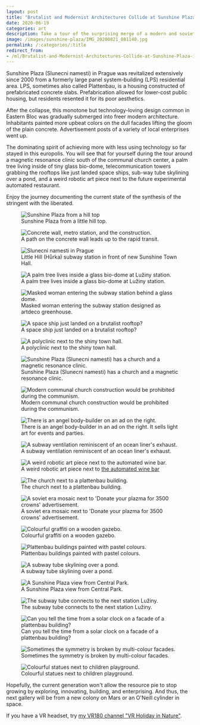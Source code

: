 ```yaml
---
layout: post
title: "Brutalist and Modernist Architectures Collide at Sunshine Plaza in Prague"
date: 2020-06-19
categories: art
description: Take a tour of the surprising merge of a modern and soviet era design on a Prague's public square with this photo album.
image: /images/sunshine-plaza/IMG_20200821_081140.jpg 
permalink: /:categories/:title
redirect_from:
- /ml/Brutalist-and-Modernist-Architectures-Collide-at-Sunshine-Plaza-in-Prague 
---
```


Sunshine Plaza (Slunecni namesti) in Prague was revitalized extensively since 2000 from a formerly large panel system-building (LPS) residential area.
LPS, sometimes also called Plattenbau, is a housing constructed of prefabricated concrete slabs.
Prefabrication allowed for lower-cost public housing, but residents resented it for its poor aesthetics.

After the collapse, this monotone but technology-loving design common in Eastern Bloc was gradually submerged into freer modern architecture.
Inhabitants painted more upbeat colors on the dull facades lifting the gloom of the plain concrete.
Advertisement posts of a variety of local enterprises went up.

The dominating spirit of achieving more with less using technology so far stayed in this europolis.
You will see that for yourself during the tour around a magnetic resonance clinic south of the communal church center,
a palm tree living inside of tiny glass bio-dome,
telecommunication towers grabbing the rooftops like just landed space ships,
sub-way tube skylining over a pond,
and a weird robotic art piece next to the future experimental automated restaurant.

Enjoy the journey documenting the current state of the synthesis of the stringent with the liberated.

<figure class="figure">
    <img
        class="figure-img img-fluid rounded"
        src="/images/sunshine-plaza/IMG_20200821_075156.jpg"
        alt="Sunshine Plaza from a hill top"/>
    <figcaption class="figure-caption">Sunshine Plaza from a little hill top.</figcaption>
</figure>
<figure class="figure">
    <img
        class="figure-img img-fluid rounded"
        src="/images/sunshine-plaza/IMG_20200821_075608.jpg"
        alt="Concrete wall, metro station, and the construction."/>
    <figcaption class="figure-caption">A path on the concrete wall leads up to the rapid transit.</figcaption>
</figure>
<figure class="figure">
    <img
        class="figure-img img-fluid rounded"
        src="/images/sunshine-plaza/IMG_20200821_075753.jpg"
        alt="Slunecni namesti in Prague"/>
    <figcaption class="figure-caption">Little Hill (Hůrka) subway station in front of new Sunshine Town Hall.</figcaption>
</figure>
<figure class="figure">
    <img
        class="figure-img img-fluid rounded"
        src="/images/sunshine-plaza/IMG_20200820_083517.jpg"
        alt="A palm tree lives inside a glass bio-dome at Lužiny station."/>
    <figcaption class="figure-caption">A palm tree lives inside a glass bio-dome at Lužiny station.</figcaption>
</figure>
<figure class="figure">
    <img
        class="figure-img img-fluid rounded"
        src="/images/sunshine-plaza/IMG_20200821_082241.jpg"
        alt="Masked woman entering the subway station behind a glass dome."/>
    <figcaption class="figure-caption">Masked woman entering the subway station designed as artdeco greenhouse.</figcaption>
</figure>
<figure class="figure">
    <img
        class="figure-img img-fluid rounded"
        src="/images/sunshine-plaza/IMG_20200821_080047.jpg"
        alt="A space ship just landed on a brutalist rooftop?"/>
    <figcaption class="figure-caption">A space ship just landed on a brutalist rooftop?</figcaption>
</figure>
<figure class="figure">
    <img
        class="figure-img img-fluid rounded"
        src="/images/sunshine-plaza/IMG_20200821_080116.jpg"
        alt="A polyclinic next to the shiny town hall."/>
    <figcaption class="figure-caption">A polyclinic next to the shiny town hall.</figcaption>
</figure>
<figure class="figure">
    <img
        class="figure-img img-fluid rounded"
        src="/images/sunshine-plaza/IMG_20200821_080339.jpg"
        alt="Sunshine Plaza (Slunecni namesti) has a church and a magnetic resonance clinic."/>
    <figcaption class="figure-caption">Sunshine Plaza (Slunecni namesti) has a church and a magnetic resonance clinic.</figcaption>
</figure>
<figure class="figure">
    <img
        class="figure-img img-fluid rounded"
        src="/images/sunshine-plaza/IMG_20200821_080603.jpg"
        alt="Modern communal church construction would be prohibited during the communism."/>
    <figcaption class="figure-caption">Modern communal church construction would be prohibited during the communism.</figcaption>
</figure>
<figure class="figure">
    <img
        class="figure-img img-fluid rounded"
        src="/images/sunshine-plaza/IMG_20200821_080724.jpg"
        alt="There is an angel body-builder on an ad on the right."/>
    <figcaption class="figure-caption">There is an angel body-builder in an ad on the right. It sells light art for events and parties.</figcaption>
</figure>
<figure class="figure">
    <img
        class="figure-img img-fluid rounded"
        src="/images/sunshine-plaza/IMG_20200821_080842.jpg"
        alt="A subway ventilation reminiscent of an ocean liner's exhaust."/>
    <figcaption class="figure-caption">A subway ventilation reminiscent of an ocean liner's exhaust.</figcaption>
</figure>
<figure class="figure">
    <img
        class="figure-img img-fluid rounded"
        src="/images/sunshine-plaza/IMG_20200821_081140.jpg"
        alt="A weird robotic art piece next to the automated wine bar."/>
    <figcaption class="figure-caption">A weird robotic art piece next to <a href="https://www.cyber-dog.cz/en">the automated wine bar</a></figcaption>
</figure>
<figure class="figure">
    <img
        class="figure-img img-fluid rounded"
        src="/images/sunshine-plaza/IMG_20200821_081505.jpg"
        alt="The church next to a plattenbau building."/>
    <figcaption class="figure-caption">The church next to a plattenbau building.</figcaption>
</figure>

<figure class="figure">
    <img
        class="figure-img img-fluid rounded"
        src="/images/sunshine-plaza/IMG_20200821_081630.jpg"
        alt="A soviet era mosaic next to 'Donate your plazma for 3500 crowns' advertisement."/>
    <figcaption class="figure-caption">A soviet era mosaic next to 'Donate your plazma for 3500 crowns' advertisement.</figcaption>
</figure>
<figure class="figure">
    <img
        class="figure-img img-fluid rounded"
        src="/images/sunshine-plaza/IMG_20200821_082532.jpg"
        alt="Colourful graffiti on a wooden gazebo."/>
    <figcaption class="figure-caption">Colourful graffiti on a wooden gazebo.</figcaption>
</figure>
<figure class="figure">
    <img
        class="figure-img img-fluid rounded"
        src="/images/sunshine-plaza/IMG_20200821_074942.jpg"
        alt="Plattenbau buildings painted with pastel colours."/>
    <figcaption class="figure-caption">Plattenbau buildings painted with pastel colours.</figcaption>
</figure>
<figure class="figure">
    <img
        class="figure-img img-fluid rounded"
        src="/images/sunshine-plaza/IMG_20200821_083215.jpg"
        alt="A subway tube skylining over a pond."/>
    <figcaption class="figure-caption">A subway tube skylining over a pond.</figcaption>
</figure>
<figure class="figure">
    <img
        class="figure-img img-fluid rounded"
        src="/images/sunshine-plaza/IMG_20200821_083337.jpg"
        alt="A Sunshine Plaza view from Central Park."/>
    <figcaption class="figure-caption">A Sunshine Plaza view from Central Park.</figcaption>
</figure>
<figure class="figure">
    <img
        class="figure-img img-fluid rounded"
        src="/images/sunshine-plaza/IMG_20200821_083540.jpg"
        alt="The subway tube connects to the next station Lužiny."/>
    <figcaption class="figure-caption">The subway tube connects to the next station Lužiny.</figcaption>
</figure>
<figure class="figure">
    <img
        class="figure-img img-fluid rounded"
        src="/images/sunshine-plaza/IMG_20200821_084136.jpg"
        alt="Can you tell the time from a solar clock on a facade of a plattenbau building?"/>
    <figcaption class="figure-caption">Can you tell the time from a solar clock on a facade of a plattenbau building?</figcaption>
</figure>
<figure class="figure">
    <img
        class="figure-img img-fluid rounded"
        src="/images/sunshine-plaza/00100lrPORTRAIT_00100_BURST20200703081140700_COVER.jpg"
        alt="Sometimes the symmetry is broken by multi-colour facades."/>
    <figcaption class="figure-caption">Sometimes the symmetry is broken by multi-colour facades.</figcaption>
</figure>
<figure class="figure">
    <img
        class="figure-img img-fluid rounded"
        src="/images/sunshine-plaza/IMG_20200821_084158.jpg"
        alt="Colourful statues next to children playground."/>
    <figcaption class="figure-caption">Colourful statues next to children playground.</figcaption>
</figure>

Hopefully, the current generation won't allow the resource pie to stop growing by exploring, innovating, building, and enterprising.
And thus, the next gallery will be from a new colony on Mars or an O'Neill cylinder in space.

If you have a VR headset, try <a href="https://www.youtube.com/watch?v=cZWvjvv-3zw&list=PLmCqVhOYDc5yXFMzhj0wtxmoeyGO7yzwl">my VR180 channel "VR Holiday in Nature"</a>.
